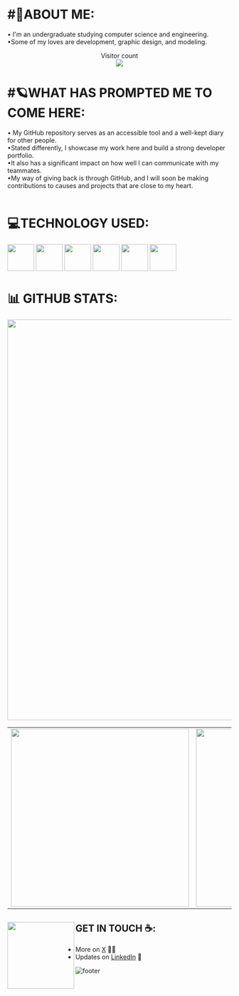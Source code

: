 <!-- Start of README.md -->

<h1>#🌙ABOUT ME:</h1>

• I'm an undergraduate studying computer science and engineering.<br>
•Some of my loves are development, graphic design, and modeling.<br>

<p align="center"> 
  Visitor count<br>
  <img src="https://profile-counter.glitch.me/tecnicoviola/count.svg" />
</p>


<h1>#🪐WHAT HAS PROMPTED ME TO COME HERE:</h1>

• My GitHub repository serves as an accessible tool and a well-kept diary for other people.<br>
•Stated differently, I showcase my work here and build a strong developer portfolio.<br>
•It also has a significant impact on how well I can communicate with my teammates.<br>
•My way of giving back is through GitHub, and I will soon be making contributions to causes and projects that are close to my heart.<br><br>

# 💻TECHNOLOGY USED:

<a href="https://www.cprogramming.com/" target="_blank" rel="noreferrer">
  <img src="https://cdn.jsdelivr.net/gh/devicons/devicon/icons/c/c-original.svg" width="60" height="60"/></a>
<a href="https://cplusplus.com/" target="_blank" rel="noreferrer">
  <img src="https://cdn.jsdelivr.net/gh/devicons/devicon/icons/cplusplus/cplusplus-original.svg" width="60" height="60"/></a> 
<a href="https://dev.java/" target="_blank" rel="noreferrer">
  <img src="https://cdn.jsdelivr.net/gh/devicons/devicon/icons/java/java-original.svg" width="60" height="60"/></a>

<a href="https://developer.android.com/studio/intro" target="_blank" rel="noreferrer"> 
  <img src="https://cdn.jsdelivr.net/gh/devicons/devicon/icons/androidstudio/androidstudio-original.svg" width="60" height="60" /></a>
<a href="https://developer.mozilla.org/en-US/docs/Web/HTML" target="_blank" rel="noreferrer">
  <img src="https://cdn.jsdelivr.net/gh/devicons/devicon/icons/html5/html5-original.svg" width="60" height="60"/></a>
<a href="https://developer.mozilla.org/en-US/docs/Web/CSS" target="_blank" rel="noreferrer">
  <img src="https://cdn.jsdelivr.net/gh/devicons/devicon/icons/css3/css3-original.svg" width="60" height="60"/></a>



# 📊 GITHUB STATS:
<img src="http://github-profile-summary-cards.vercel.app/api/cards/profile-details?username=tecnicoviola&theme=tokyonight"  width="900">

<table>
  <tr>
    <td><img src="http://github-profile-summary-cards.vercel.app/api/cards/productive-time?username=tecnicoviola&theme=tokyonight&utcOffset=8" width="400"></td>
    <td><img src="http://github-profile-summary-cards.vercel.app/api/cards/stats?username=tecnicoviola&theme=tokyonight" width="400"></td>
  </tr>
</table>

## GET IN TOUCH ☕: <a href="https://github.com/sponsors/M0nica"><img align="left" width="150" height="150" src="https://github.com/M0nica/M0nica/blob/main/octomonica/m0nica-octocat-rotating.gif?raw=true"></a>

- More on <a href="https://x.com/tecnicoviola?t=LfrM813Jm7_8yALlqnxz1A&s=08">X</a> ✍🏾
- Updates on <a href="https://www.linkedin.com/in/suhani-6b30702a0">LinkedIn</a> 💼


![footer](https://user-images.githubusercontent.com/10498744/210157572-1fca0242-8af2-46a6-bfa3-666ffd40ebde.svg)

<!-- End of README.md -->
